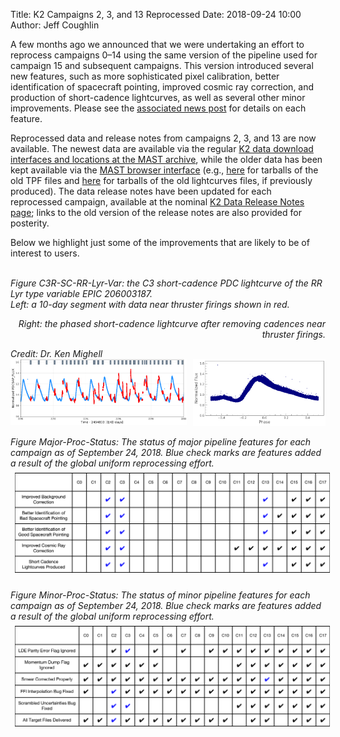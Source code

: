 Title: K2 Campaigns 2, 3, and 13 Reprocessed
Date: 2018-09-24 10:00
Author: Jeff Coughlin

A few months ago we announced that we were undertaking an effort to reprocess campaigns 0&ndash;14 using the same version of the pipeline used for campaign 15 and subsequent campaigns. This version introduced several new features, such as more sophisticated pixel calibration, better identification of spacecraft pointing, improved cosmic ray correction, and production of short-cadence lightcurves, as well as several other minor improvements. Please see the <a href="k2-uniform-global-reprocessing-underway.html"> associated news post</a> for details on each feature.

Reprocessed data and release notes from campaigns 2, 3, and 13 are now available. The newest data are available via the regular [K2 data download interfaces and locations at the MAST archive](https://archive.stsci.edu/k2/), while the older data has been kept available via the [MAST browser interface](https://archive.stsci.edu/missions/k2/) (e.g., [here](https://archive.stsci.edu/missions/k2/target_pixel_files/old_release_bundles/) for tarballs of the old TPF files and [here](https://archive.stsci.edu/missions/k2/lightcurves/old_release_tarfiles/) for tarballs of the old lightcurves files, if previously produced). The data release notes have been updated for each reprocessed campaign, available at the nominal [K2 Data Release Notes page](k2-data-release-notes.html); links to the old version of the release notes are also provided for posterity.



Below we highlight just some of the improvements that are likely to be of interest to users.

<br>

<div class="thumbnail" style="width: 100%;display: inline-block;">
<div class="caption">
<i>Figure C3R-SC-RR-Lyr-Var: the C3 short-cadence PDC lightcurve of the RR Lyr type variable EPIC 206003187.<br>Left: a 10-day segment with data near thruster firings shown in red. <p align="right">Right: the phased short-cadence lightcurve after removing cadences near thruster firings.</p> Credit: Dr. Ken Mighell</i>
</div>
<img src="images/news/C3R-RRLyr-EPIC0206003187-Unphased-Uncleaned.png" width="56%" align="left"  class="img-responsive" alt="Spica as seen in an FFI on channel 48.">

<img src="images/news/C3R-RRLyr-EPIC0206003187-Phased-Cleaned.png"     width="42%" align="right" class="img-responsive" alt="Spica as seen in an FFI on channel 48.">
</a>
</div>

<br>



<br>

<div>
  <i id="cow">Figure Major-Proc-Status: The status of major pipeline features for each campaign as of September 24, 2018. Blue check marks are features added a result of the global uniform reprocessing effort.</i>
  </i>
  <a href="images/news/reproc-status-1-major.png"><img class="img-responsive" style="padding:0.5em;" src="images/news/reproc-status-1-major.png" id="k2-proc-status-major" alt="Status of K2 Processing Major Issues"> </a>
</div>

<br>

<div>
  <i id="cow">Figure Minor-Proc-Status: The status of minor pipeline features for each campaign  as of September 24, 2018. Blue check marks are features added a result of the global uniform reprocessing effort.</i>
  </i>
  <a href="images/news/reproc-status-1-minor.png"><img class="img-responsive" style="padding:0.5em;" src="images/news/reproc-status-1-minor.png" id="k2-proc-status-minor" alt="Status of K2 Processing Minor Issues"> </a>
</div>
